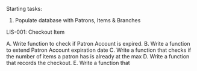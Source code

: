 Starting tasks:
1. Populate database with Patrons, Items & Branches




LIS-001: Checkout Item

A. Write function to check if Patron Account is expired.
B. Write a function to extend Patron Account expiration date
C. Write a function that checks if the number of items a patron has is already at the max
D. Write a function that records the checkout.
E. Write a function that 


